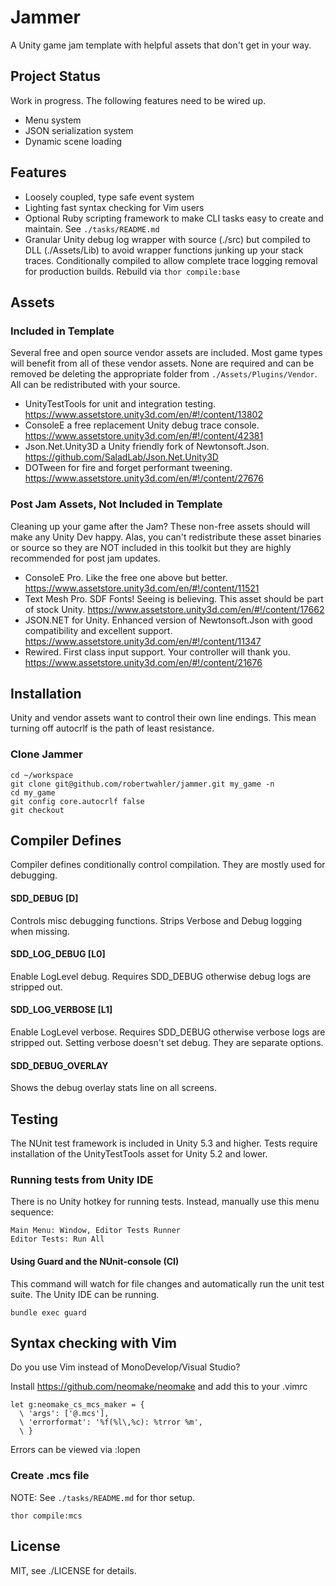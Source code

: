 Jammer
======

A Unity game jam template with helpful assets that don't get in your way.

Project Status
--------------

Work in progress. The following features need to be wired up.

* Menu system
* JSON serialization system
* Dynamic scene loading

Features
--------

* Loosely coupled, type safe event system
* Lighting fast syntax checking for Vim users
* Optional Ruby scripting framework to make CLI tasks easy to create and
  maintain.  See `./tasks/README.md`
* Granular Unity debug log wrapper with source (./src) but compiled to DLL
  (./Assets/Lib) to avoid wrapper functions junking up your stack traces.
  Conditionally compiled to allow complete trace logging removal for production
  builds.  Rebuild via `thor compile:base`

Assets
------

### Included in Template

Several free and open source vendor assets are included. Most game types will
benefit from all of these vendor assets. None are required and can be removed
be deleting the appropriate folder from `./Assets/Plugins/Vendor`. All can be
redistributed with your source.

* UnityTestTools for unit and integration testing. https://www.assetstore.unity3d.com/en/#!/content/13802
* ConsoleE a free replacement Unity debug trace console. https://www.assetstore.unity3d.com/en/#!/content/42381
* Json.Net.Unity3D a Unity friendly fork of Newtonsoft.Json. https://github.com/SaladLab/Json.Net.Unity3D
* DOTween for fire and forget performant tweening. https://www.assetstore.unity3d.com/en/#!/content/27676

### Post Jam Assets, Not Included in Template

Cleaning up your game after the Jam? These non-free assets should will make any
Unity Dev happy. Alas, you can't redistribute these asset binaries or source so
they are NOT included in this toolkit but they are highly recommended for post
jam updates.

* ConsoleE Pro.  Like the free one above but better. https://www.assetstore.unity3d.com/en/#!/content/11521
* Text Mesh Pro. SDF Fonts! Seeing is believing. This asset should be part of stock Unity. https://www.assetstore.unity3d.com/en/#!/content/17662
* JSON.NET for Unity. Enhanced version of Newtonsoft.Json with good compatibility and excellent support. https://www.assetstore.unity3d.com/en/#!/content/11347
* Rewired. First class input support. Your controller will thank you. https://www.assetstore.unity3d.com/en/#!/content/21676

Installation
------------

Unity and vendor assets want to control their own line endings.
This mean turning off autocrlf is the path of least resistance.

### Clone Jammer

    cd ~/workspace
    git clone git@github.com/robertwahler/jammer.git my_game -n
    cd my_game 
    git config core.autocrlf false
    git checkout

Compiler Defines
----------------

Compiler defines conditionally control compilation. They are mostly used for
debugging.

#### SDD_DEBUG [D]

Controls misc debugging functions. Strips Verbose and Debug logging when
missing.

#### SDD_LOG_DEBUG [L0]

Enable LogLevel debug. Requires SDD_DEBUG otherwise debug logs are stripped out.

#### SDD_LOG_VERBOSE [L1]

Enable LogLevel verbose. Requires SDD_DEBUG otherwise verbose logs are stripped
out. Setting verbose doesn't set debug.  They are separate options.

#### SDD_DEBUG_OVERLAY

Shows the debug overlay stats line on all screens.

Testing
-------

The NUnit test framework is included in Unity 5.3 and higher.  Tests require
installation of the UnityTestTools asset for Unity 5.2 and lower.

### Running tests from Unity IDE

There is no Unity hotkey for running tests. Instead, manually use this menu sequence:

    Main Menu: Window, Editor Tests Runner
    Editor Tests: Run All

#### Using Guard and the NUnit-console (CI)

This command will watch for file changes and automatically run the unit test
suite. The Unity IDE can be running.

    bundle exec guard

Syntax checking with Vim
------------------------

Do you use Vim instead of MonoDevelop/Visual Studio? 

Install https://github.com/neomake/neomake and add this to your .vimrc

    let g:neomake_cs_mcs_maker = {
      \ 'args': ['@.mcs'],
      \ 'errorformat': '%f(%l\,%c): %trror %m',
      \ }

Errors can be viewed via :lopen

### Create .mcs file

NOTE: See `./tasks/README.md` for thor setup.

    thor compile:mcs

License
-------

MIT, see ./LICENSE for details.
